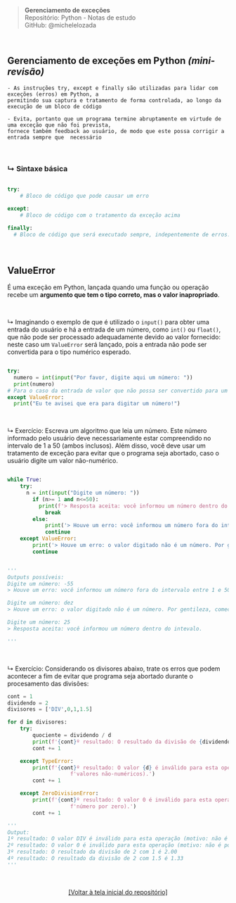 > **Gerenciamento de exceções**  
> Repositório: Python - Notas de estudo     
> GitHub: @michelelozada
&nbsp;
     
&nbsp;  
## Gerenciamento de exceções em Python *(mini-revisão)*
```
- As instruções try, except e finally são utilizadas para lidar com exceções (erros) em Python, a 
permitindo sua captura e tratamento de forma controlada, ao longo da execução de um bloco de código

- Evita, portanto que um programa termine abruptamente em virtude de uma exceção que não foi prevista, 
fornece também feedback ao usuário, de modo que este possa corrigir a entrada sempre que  necessário 
```

&nbsp;  

### ↳ Sintaxe básica
```py

try:
	# Bloco de código que pode causar um erro

except:
	# Bloco de código com o tratamento da exceção acima 
	
finally:
  # Bloco de código que será executado sempre, indepentemente de erros. É opcional!
```

&nbsp;  

## ValueError		

É uma exceção em Python, lançada quando uma função ou operação recebe um **argumento que tem o tipo correto, mas o valor inapropriado**.

&nbsp;  

↳ Imaginando o exemplo de que é utilizado o `input()` para obter uma entrada do usuário e há a entrada de um número, como `int()` ou `float()`, que não pode ser processado adequadamente devido ao valor fornecido: neste caso um `ValueError` será lançado, pois a entrada não pode ser convertida para o tipo numérico esperado.  

```py

try:
  numero = int(input("Por favor, digite aqui um número: "))
  print(numero)
# Para o caso da entrada de valor que não possa ser convertido para um inteiro 
except ValueError:
  print("Eu te avisei que era para digitar um número!")
```

&nbsp;  

↳ Exercício: Escreva um algoritmo que leia um número. Este número informado pelo usuário deve necessariamente estar compreendido no intervalo de 1 a 50 (ambos inclusos). Além disso, você deve usar um tratamento de exceção para evitar que o programa seja abortado, caso o usuário digite um valor não-numérico.  


```py 

while True:
	try:
	  n = int(input("Digite um número: "))
		if (n>= 1 and n<=50):
		  print(f'> Resposta aceita: você informou um número dentro do intevalo.\n')
			break
		else:
			print('> Houve um erro: você informou um número fora do intervalo entre 1 e 50. Por favor, tente novamente.\n')
			continue
	except ValueError:
		print('> Houve um erro: o valor digitado não é um número. Por gentileza, comece novamente.\n')
		continue


'''
Outputs possíveis:
Digite um número: -55
> Houve um erro: você informou um número fora do intervalo entre 1 e 50. Por favor, tente novamente.

Digite um número: dez
> Houve um erro: o valor digitado não é um número. Por gentileza, comece novamente.

Digite um número: 25
> Resposta aceita: você informou um número dentro do intevalo.

'''
```

&nbsp;  

↳ Exercício: Considerando os divisores abaixo, trate os erros que podem acontecer a fim de evitar que programa seja abortado
durante o procesamento das divisões:  

```py 
cont = 1
dividendo = 2
divisores = ['DIV',0,1,1.5]

for d in divisores:
	try:
		quociente = dividendo / d
		print(f'{cont}º resultado: O resultado da divisão de {dividendo} com {d} é {quociente:.2f}')
		cont += 1

	except TypeError:
		print(f'{cont}º resultado: O valor {d} é inválido para esta operação (motivo: não é possível realizar divisão com '
					f'valores não-numéricos).')
		cont += 1

	except ZeroDivisionError:
		print(f'{cont}º resultado: O valor 0 é inválido para esta operação (motivo: não é possível dividir um '
					f'número por zero).')
		cont += 1

'''
Output: 
1º resultado: O valor DIV é inválido para esta operação (motivo: não é possível realizar divisão com valores não-numéricos).
2º resultado: O valor 0 é inválido para esta operação (motivo: não é possível dividir um número por zero).
3º resultado: O resultado da divisão de 2 com 1 é 2.00
4º resultado: O resultado da divisão de 2 com 1.5 é 1.33
'''
```

&nbsp;

<div align="center">
<a href="https://github.com/michelelozada/Python-Study-Notes">[Voltar à tela inicial do repositório]</a>
</div>